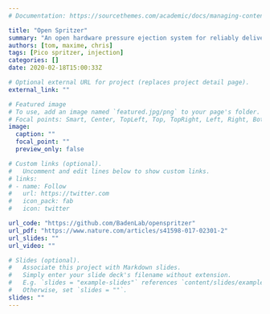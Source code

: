 ```yaml
---
# Documentation: https://sourcethemes.com/academic/docs/managing-content/

title: "Open Spritzer"
summary: "An open hardware pressure ejection system for reliably delivering picolitre volumes."
authors: [tom, maxime, chris]
tags: [Pico spritzer, injection]
categories: []
date: 2020-02-18T15:00:33Z

# Optional external URL for project (replaces project detail page).
external_link: ""

# Featured image
# To use, add an image named `featured.jpg/png` to your page's folder.
# Focal points: Smart, Center, TopLeft, Top, TopRight, Left, Right, BottomLeft, Bottom, BottomRight.
image:
  caption: ""
  focal_point: ""
  preview_only: false

# Custom links (optional).
#   Uncomment and edit lines below to show custom links.
# links:
# - name: Follow
#   url: https://twitter.com
#   icon_pack: fab
#   icon: twitter

url_code: "https://github.com/BadenLab/openspritzer"
url_pdf: "https://www.nature.com/articles/s41598-017-02301-2"
url_slides: ""
url_video: ""

# Slides (optional).
#   Associate this project with Markdown slides.
#   Simply enter your slide deck's filename without extension.
#   E.g. `slides = "example-slides"` references `content/slides/example-slides.md`.
#   Otherwise, set `slides = ""`.
slides: ""
---
```

